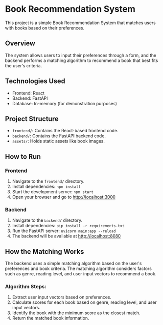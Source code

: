 # Book Recommendation System

This project is a simple Book Recommendation System that matches users with books based on their preferences.

## Overview

The system allows users to input their preferences through a form, and the backend performs a matching algorithm to recommend a book that best fits the user's criteria.

## Technologies Used

- Frontend: React
- Backend: FastAPI
- Database: In-memory (for demonstration purposes)

## Project Structure

- `frontend/`: Contains the React-based frontend code.
- `backend/`: Contains the FastAPI backend code.
- `assets/`: Holds static assets like book images.

## How to Run

### Frontend

1. Navigate to the `frontend/` directory.
2. Install dependencies: `npm install`
3. Start the development server: `npm start`
4. Open your browser and go to [http://localhost:3000](http://localhost:3000)

### Backend

1. Navigate to the `backend/` directory.
2. Install dependencies: `pip install -r requirements.txt`
3. Run the FastAPI server: `uvicorn main:app --reload`
4. The backend will be available at [http://localhost:8080](http://localhost:8000)

## How the Matching Works

The backend uses a simple matching algorithm based on the user's preferences and book criteria. The matching algorithm considers factors such as genre, reading level, and user input vectors to recommend a book.

### Algorithm Steps:

1. Extract user input vectors based on preferences.
2. Calculate scores for each book based on genre, reading level, and user input vectors.
3. Identify the book with the minimum score as the closest match.
4. Return the matched book information.
